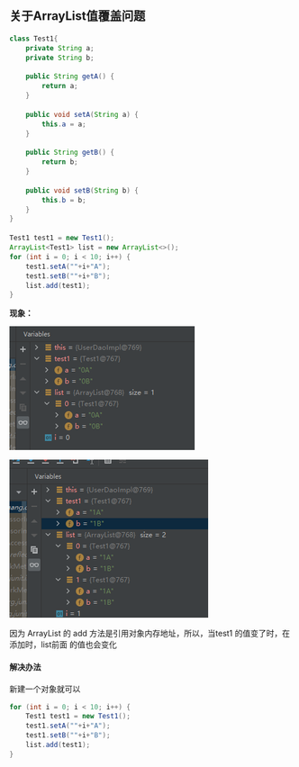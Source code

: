 ## 关于ArrayList值覆盖问题

~~~java
class Test1{
    private String a;
    private String b;

    public String getA() {
        return a;
    }

    public void setA(String a) {
        this.a = a;
    }

    public String getB() {
        return b;
    }

    public void setB(String b) {
        this.b = b;
    }
}

Test1 test1 = new Test1();
ArrayList<Test1> list = new ArrayList<>();
for (int i = 0; i < 10; i++) {
    test1.setA(""+i+"A");
    test1.setB(""+i+"B");
    list.add(test1);
}
~~~

**现象：**

![](./images/01.png)



![](./images/02.png)





因为 ArrayList 的 add 方法是引用对象内存地址，所以，当test1 的值变了时，在添加时，list前面 的值也会变化

#### 解决办法

新建一个对象就可以

~~~java
for (int i = 0; i < 10; i++) {
    Test1 test1 = new Test1();
    test1.setA(""+i+"A");
    test1.setB(""+i+"B");
    list.add(test1);
}
~~~